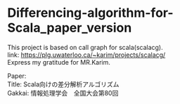 # Differencing-algorithm-for-Scala_paper_version

This project is based on call graph for scala(scalacg).  
link: https://plg.uwaterloo.ca/~karim/projects/scalacg/  
Express my gratitude for MR.Karim.

Paper:  
Title: Scala向けの差分解析アルゴリズム  
Gakkai: 情報処理学会　全国大会第80回  

